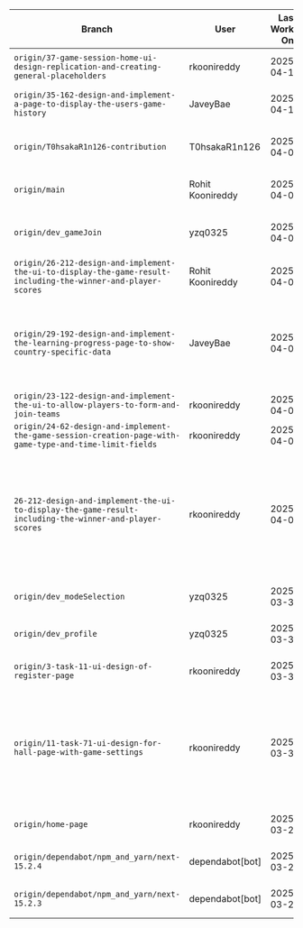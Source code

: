 | Branch | User | Last Worked On | Time Ago | Commit SHA | Commit Message |
|--------|------|----------------|----------|------------|----------------|
| `origin/37-game-session-home-ui-design-replication-and-creating-general-placeholders` | rkoonireddy | 2025-04-12 | 85 minutes ago | `714de1de9a731aaa8435cb2cf2f919a457ddd72f` | some slight modifications |
| `origin/35-162-design-and-implement-a-page-to-display-the-users-game-history` | JaveyBae | 2025-04-12 | 39 minutes ago | `b270e2a4d4e4c103141056eb07967beeb217ba03` | #35 Now page can show game history |
| `origin/T0hsakaR1n126-contribution` | T0hsakaR1n126 | 2025-04-07 | 6 days ago | `bb590727b525bfccda537df2e74cbf1480b8a64a` | Merge branch 'main' into T0hsakaR1n126-contribution |
| `origin/main` | Rohit Koonireddy | 2025-04-07 | 5 days ago | `b1224122bfa8626e8cab5fe30158bf97485b6d6f` | Rohit contributions week2 commit links |
| `origin/dev_gameJoin` | yzq0325 | 2025-04-06 | 6 days ago | `546ac86ca46f3f3e38899c93154cf61ac29f3652` | [task 11.2 #39] modify the API for backend compatibility |
| `origin/26-212-design-and-implement-the-ui-to-display-the-game-result-including-the-winner-and-player-scores` | Rohit Koonireddy | 2025-04-06 | 6 days ago | `fedf9ff24431f3f164be470efe77afd2d7f33bec` | Update page.tsx register dispatch |
| `origin/29-192-design-and-implement-the-learning-progress-page-to-show-country-specific-data` | JaveyBae | 2025-04-06 | 6 days ago | `cd47a4d7122412b80234dc7d7f208ddfd69cc1f6` | #29  Design and implement the learning progress page, It can show country data  ,it is an example. After backend finished ,it will show answer |
| `origin/23-122-design-and-implement-the-ui-to-allow-players-to-form-and-join-teams` | rkoonireddy | 2025-04-05 | 7 days ago | `67f116f4bd4b5dc813f5de496b4dd26e0cfab777` | replacing with next Image |
| `origin/24-62-design-and-implement-the-game-session-creation-page-with-game-type-and-time-limit-fields` | rkoonireddy | 2025-04-05 | 7 days ago | `0037494c4b16d99438f0d918b98928ed3e1c7a6e` | replacing with next Image |
| `26-212-design-and-implement-the-ui-to-display-the-game-result-including-the-winner-and-player-scores` | rkoonireddy | 2025-04-04 | 8 days ago | `dcdc551b165843b3cfeba8d4bbd88ea83dd52ef5` | added 1. redux for game results. 2. Created the results screen to showcase different types of results 3.created dummy api service for show the variations 4. styled the results page. |
| `origin/dev_modeSelection` | yzq0325 | 2025-03-30 | 13 days ago | `b09cd0d05783f18ed1e3bca5d00b6ebe6f365f16` | Merge branch 'main' into dev_modeSelection |
| `origin/dev_profile` | yzq0325 | 2025-03-30 | 13 days ago | `17ba14f606778473d8f8c412273554669faa5f3a` | [task #7, #10] avatar improvement |
| `origin/3-task-11-ui-design-of-register-page` | rkoonireddy | 2025-03-30 | 2 weeks ago | `f894e4096e90e93c53c3be0edb0a350f469d5351` | rkoonireddy week1 contributions updated |
| `origin/11-task-71-ui-design-for-hall-page-with-game-settings` | rkoonireddy | 2025-03-30 | 2 weeks ago | `debf9aa741acf9b93be53709a8496a4040acb2b9` | 3, 5 login and register styling. 2.added redux store and removed direct references to localstorage 3.added redux state for preliminary game management. |
| `origin/home-page` | rkoonireddy | 2025-03-27 | 2 weeks ago | `45849ae674a213857a9ffc7bbbdedf46f229cd4c` | removing pnpm |
| `origin/dependabot/npm_and_yarn/next-15.2.4` | dependabot[bot] | 2025-03-26 | 2 weeks ago | `4b03d7405de7d2a5c87410e9dec6dc891f241e33` | Bump next from 15.2.0 to 15.2.4 |
| `origin/dependabot/npm_and_yarn/next-15.2.3` | dependabot[bot] | 2025-03-21 | 3 weeks ago | `cdf52f5ca9f1c108183bcca15b0d4fde005af56a` | Bump next from 15.2.0 to 15.2.3 |
